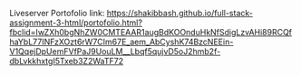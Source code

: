 Liveserver Portofolio link:
https://shakibbash.github.io/full-stack-assignment-3-html/portofolio.html?fbclid=IwZXh0bgNhZW0CMTEAAR1augBdKOOnduHkNfSdigLzvAHi89RCQfhaYbL77INFzXOzt6rW7CIm67E_aem_AbCyshK74BzcNEEin-V1QqejDpUemFVfPaJ9UouLM__Lbqf5qujvD5oJ2hmb2f-dbLvkkhxtgI5Txeb3Z2WaTF72

